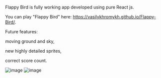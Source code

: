 Flappy Bird is fully working app developed using pure React js.



You can play "Flappy Bird" here: https://vasilykhromykh.github.io/Flappy-Bird/.




Future features: 

moving ground and sky,

new highly detailed sprites,

correct score count.

![image](https://user-images.githubusercontent.com/71073510/192042351-1f722383-3fd4-4dfa-b467-15a5828b3ff7.png)
![image](https://user-images.githubusercontent.com/71073510/192042441-246ba3b8-d0b8-4d47-b870-b6fb99c0bec7.png)

